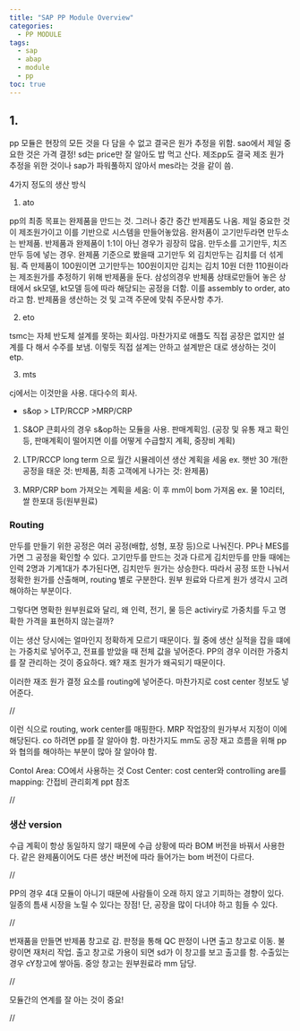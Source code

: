 ```yaml
---
title: "SAP PP Module Overview"
categories: 
  - PP MODULE
tags:
  - sap
  - abap
  - module
  - pp
toc: true
---
```


## 1. 

pp 모듈은 현장의 모든 것을 다 담을 수 없고 결국은 원가 추정을 위함. sao에서 제일 중요한 것은 가격 결정! sd는 price만 잘 알아도 밥 먹고 산다. 제조pp도 결국 제조 원가 추정을 위한 것이나 sap가 파워풀하지 않아서 mes라는 것을 같이 씀. 



4가지 정도의 생산 방식

1) ato

pp의 최종 목표는 완제품을 만드는 것. 그러나 중간 중간 반제품도 나옴. 제일 중요한 것이 제조원가이고 이를 기반으로 시스템을 만들어놓았음. 완저품이 고기만두라면 만두소는 반제품. 반제품과 완제품이 1:1이 아닌 경우가 굉장히 많음. 만두소를 고기만두, 치즈만두 등에 넣는 경우. 완제품 기준으로 봤을때 고기만두 외 김치만두는 김치를 더 섞게됨. 즉 만제품이 100원이면 고기만두는 100원이지만 김치는 김치 10원 더한 110원이라는 제조원가를 추정하기 위해 반제품을 둔다. 삼성의경우 반체품 상태로만들어 놓은 상태에서 sk모델, kt모델 등에 따라 해당되는 공정을 더함. 이를 assembly to order, ato 라고 함. 반제품을 생산하는 것 및 고객 주문에 맞춰 주문사항 추가. 

2) eto

tsmc는 자체 반도체 설계를 못하는 회사임. 마찬가지로 애플도 직접 공장은 없지만 설계를 다 해서 수주를 보냄. 이렇듯 직접 설계는 안하고 설계받은 대로 생상하는 것이 etp.

3) mts

cj에서는 이것만을 사용. 대다수의 회사.



- s&op > LTP/RCCP >MRP/CRP

1) S&OP
큰회사의 경우 s&op하는 모듈을 사용. 판매계획임. (공장 및 유통 재고 확인 등, 판매계획이 떨어지면 이를 어떻게 수급할지 계획, 중장비 계획)

2) LTP/RCCP
long term 으로 월간 시뮬레이션 생산 계획을 세움
ex. 햇반 30 개(한 공정을 태운 것: 반제품, 최종 고객에게 나가는 것: 완제품)

3) MRP/CRP
bom 가져오는 계획을 세움: 이 후 mm이 bom 가져옴
ex. 물 10리터, 쌀 한포대 등(원부원료)



### Routing

만두를 만들기 위한 공정은 여러 공정(배합, 성형, 포장 등)으로 나눠진다. PP나 MES를 가면 그 공정을 확인할 수 있다. 고기만두를 만드는 것과 다르게 김치만두를 만들 때에는 인력 2명과 기계1대가 추가된다면, 김치만두 원가는 상승한다. 따라서 공정 또한 나눠서 정확한 원가를 산출해며, routing 별로 구분한다. 원부 원료와 다르게 원가 생각시 고려해야하는 부분이다. 

그렇다면 명확한 원부원료와 달리, 왜 인력, 전기, 물 등은 activiry로 가중치를 두고 명확한 가격을 표현하지 않는걸까?

이는 생산 당시에는 얼마인지 정확하게 모르기 때문이다. 월 중에 생산 실적을 잡을 떄에는 가중치로 넣어주고, 전표를 받았을 때 전체 값을 넣어준다. PP의 경우 이러한 가중치를 잘 관리하는 것이 중요하다. 왜? 재조 원가가 왜곡되기 때문이다. 

이러한 재조 원가 결정 요소를 routing에 넣어준다. 마찬가지로 cost center 정보도 넣어준다. 

//

이런 식으로 routing, work center를 매핑한다. MRP 작업장의 원가부서 지정이 이에 해당된다. co 하려면 pp를 잘 알아야 함. 마찬가지도 mm도 공장 재고 흐름을 위해 pp와 협의를 해야하는 부분이 많아 잘 알아야 함.

Contol Area: CO에서 사용하는 것
Cost Center: cost center와 controlling are를 mapping: 간접비 관리회계 ppt 참조

//

### 생산 version

수급 계획이 항상 동일하지 않기 때문에 수급 상황에 따라 BOM 버전을 바꿔서 사용한다. 같은 완제품이어도 다른 생산 버전에 따라 들어가는 bom 버전이 다르다. 

//

PP의 경우 4대 모듈이 아니기 때문에 사람들이 오래 하지 않고 기피하는 경향이 있다. 일종의 틈새 시장을 노릴 수 있다는 장점! 단, 공장을 많이 다녀야 하고 힘들 수 있다. 

//

번재품을 만들면 반제품 창고로 감. 판정을 통해 QC 판정이 나면 출고 창고로 이동. 불량이면 재처리 작업. 출고 창고로 가용이 되면 sd가 이 창고를 보고 출고를 함. 수출있는 경우 cY창고에 쌓아둠. 중앙 창고는 원부원료라 mm 담당. 

//

모듈간의 연계를 잘 아는 것이 중요!

//



